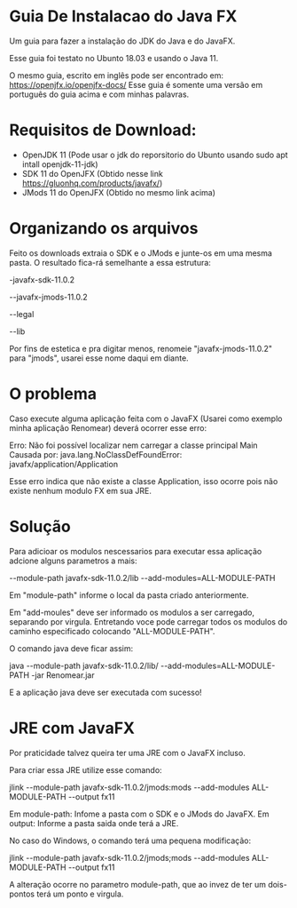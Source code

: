 # Guia De Instalacao do Java FX 
Um guia para fazer a instalação do JDK do Java e do JavaFX.

Esse guia foi testato no Ubunto 18.03 e usando o Java 11.

O mesmo guia, escrito em inglês pode ser encontrado em: https://openjfx.io/openjfx-docs/
Esse guia é somente uma versão em português do guia acima e com minhas palavras.

# Requisitos de Download:

- OpenJDK 11 (Pode usar o jdk do reporsitorio do Ubunto usando sudo apt intall openjdk-11-jdk)
- SDK 11 do OpenJFX (Obtido nesse link https://gluonhq.com/products/javafx/)
- JMods 11 do OpenJFX (Obtido no mesmo link acima)

# Organizando os arquivos
Feito os downloads extraia o SDK e o JMods e junte-os em uma mesma pasta.
O resultado fica-rá semelhante a essa estrutura:

  -javafx-sdk-11.0.2
  
   --javafx-jmods-11.0.2
   
   --legal
   
   --lib
   
   
Por fins de estetica e pra digitar menos, renomeie "javafx-jmods-11.0.2" para "jmods",
usarei esse nome daqui em diante.

# O problema

Caso execute alguma aplicação feita com o JavaFX (Usarei como exemplo minha aplicação
Renomear) deverá ocorrer esse erro:

Erro: Não foi possível localizar nem carregar a classe principal Main
Causada por: java.lang.NoClassDefFoundError: javafx/application/Application

Esse erro indica que não existe a classe Application, isso ocorre pois não existe
nenhum modulo FX em sua JRE.

# Solução

Para adicioar os modulos nescessarios para executar essa aplicação adcione alguns
parametros a mais:

--module-path javafx-sdk-11.0.2/lib --add-modules=ALL-MODULE-PATH

Em "module-path" informe o local da pasta criado anteriormente.

Em "add-moules" deve ser informado os modulos a ser carregado, separando por virgula.
Entretando voce pode carregar todos os modulos do caminho especificado colocando
"ALL-MODULE-PATH".

O comando java deve ficar assim:

java --module-path javafx-sdk-11.0.2/lib/ --add-modules=ALL-MODULE-PATH -jar Renomear.jar

E a aplicação java deve ser executada com sucesso!

# JRE com JavaFX

Por praticidade talvez queira ter uma JRE com o JavaFX incluso.

Para criar essa JRE utilize esse comando:

jlink --module-path javafx-sdk-11.0.2/jmods:mods --add-modules ALL-MODULE-PATH --output fx11

Em module-path: Infome a pasta com o SDK e o JMods do JavaFX.
Em output: Informe a pasta saida onde terá a JRE.

No caso do Windows, o comando terá uma pequena modificação:

jlink --module-path javafx-sdk-11.0.2/jmods;mods --add-modules ALL-MODULE-PATH --output fx11

A alteração ocorre no parametro module-path, que ao invez de ter um dois-pontos terá um ponto e virgula.
